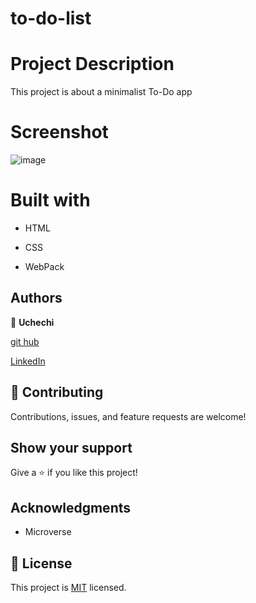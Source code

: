 # to-do-list

# Project Description
This project is about a minimalist To-Do app

# Screenshot

![image](https://user-images.githubusercontent.com/74814780/135120410-a66649bc-9826-426b-8c6d-3cf3218115e8.png)

# Built with

- HTML

- CSS

- WebPack

## Authors

👤 **Uchechi**

[git hub](https://github.com/Ugboaja-Uchechi)

[LinkedIn](https://www.linkedin.com/in/stephanie-ugboaja-930a2a216/)

## 🤝 Contributing

Contributions, issues, and feature requests are welcome!

## Show your support

Give a ⭐️ if you like this project!

## Acknowledgments

- Microverse

## 📝 License

This project is [MIT](...) licensed.
